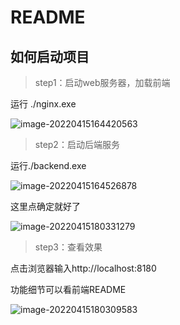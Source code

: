 # README

## 如何启动项目

> step1：启动web服务器，加载前端

运行 ./nginx.exe 

![image-20220415164420563](https://gitee.com/xiafengL/photo/raw/master/image-20220415164420563.png)

> step2：启动后端服务

运行./backend.exe

![image-20220415164526878](https://gitee.com/xiafengL/photo/raw/master/image-20220415164526878.png)

这里点确定就好了

![image-20220415180331279](https://gitee.com/xiafengL/photo/raw/master/image-20220415180331279.png)

> step3：查看效果

点击浏览器输入http://localhost:8180

功能细节可以看前端README

![image-20220415180309583](https://gitee.com/xiafengL/photo/raw/master/image-20220415180309583.png)